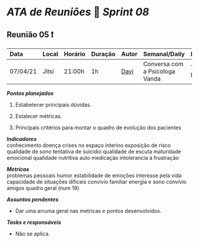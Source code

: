 # *ATA de Reuniões* 📝 *Sprint 08* 

## Reunião 05 ❗

| Data  | Local | Horário | Duração  | Autor | Semanal/Daily | Participantes |
| :- | :- | :- | :- | :- | :- | :- |
| 07/04/21 | Jitsi | 21:00h | 1h | [Davi](https://github.com/DaviMatheus)  | Conversa com a Psicologa Vanda |Todos + Psicologa |

***Pontos planejados***  

1. Estabelecer principais dúvidas.

2. Estalecer métricas. 

3. Principais critérios para montar o quadro de evolução dos pacientes

***Indicadores***  
conhecimento doença
crises no espaço interino
exposição de risco
qualidade de sono
tentativa de suicidio
qualidade de escuta
maturidade emocional
qualidade nutritiva
auto medicação
intolerancia à frustração

***Metricas***  
problemas pessoais
humor
estabilidade de emoções
interesse pela vida
capacidade de situações dificeis
convívio familiar
energia e sono
convívio amigos
quadro geral (num 19)

***Assuntos pendentes***
* Dar uma arruma geral nas metricas e pontos desenvolvidos.

***Tasks e responsáveis***
- Não se aplica.